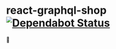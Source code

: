 # react-graphql-shop [![Dependabot Status](https://badgen.net/dependabot/katebeavis/react-graphql-shop/224521818?icon=dependabot)](https://app.dependabot.com/accounts/katebeavis/repos/224521818)

🛒

